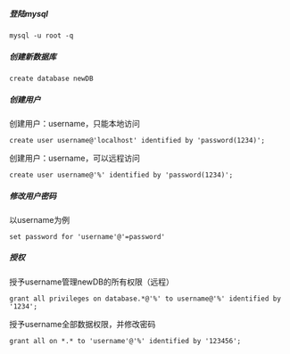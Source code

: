
##### 登陆mysql
```
mysql -u root -q
```
##### 创建新数据库
```
create database newDB
```
##### 创建用户
创建用户：username，只能本地访问
```
create user username@'localhost' identified by 'password(1234)';
```
创建用户：username，可以远程访问
```
create user username@'%' identified by 'password(1234)';
```
##### 修改用户密码
以username为例
```
set password for 'username'@'=password'
```
##### 授权
授予username管理newDB的所有权限（远程）
```
grant all privileges on database.*@'%' to username@'%' identified by '1234';
```
授予username全部数据权限，并修改密码
```
grant all on *.* to 'username'@'%' identified by '123456';
```

